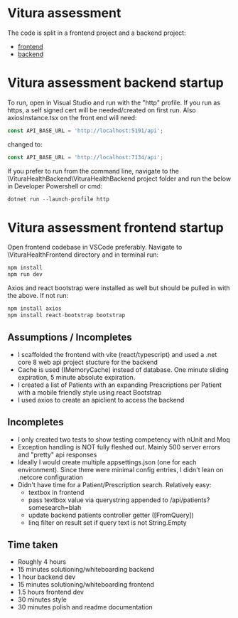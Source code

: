 # Vitura assessment 

The code is split in a frontend project and a backend project:

- [frontend](https://github.com/emewen/VituraHealthFrontend)
- [backend](https://github.com/emewen/VituraHealthBackend)

# Vitura assessment backend startup

To run, open in Visual Studio and run with the "http" profile.  If you run as https, a self signed cert will be needed/created
on first run.  Also axiosInstance.tsx on the front end will need:

```js
const API_BASE_URL = 'http://localhost:5191/api';
```
changed to:
```js
const API_BASE_URL = 'http://localhost:7134/api';
```

If you prefer to run from the command line, navigate to the \VituraHealthBackend\VituraHealthBackend project folder and run
the below in Developer Powershell or cmd:

```js
dotnet run --launch-profile http
```

# Vitura assessment frontend startup

Open frontend codebase in VSCode preferably.  Navigate to \VituraHealthFrontend directory and in terminal run:
```js
npm install
npm run dev
```

Axios and react bootstrap were installed as well but should be pulled in with the above.  If not run:
```js
npm install axios
npm install react-bootstrap bootstrap
```


## Assumptions / Incompletes

- I scaffolded the frontend with vite (react/typescript) and used a .net core 8 web api project stucture for the backend
- Cache is used (IMemoryCache) instead of database.  One minute sliding expiration, 5 minute absolute expiration.
- I created a list of Patients with an expanding Prescriptions per Patient with a mobile friendly style using react Bootstrap
- I used axios to create an apiclient to access the backend

## Incompletes

- I only created two tests to show testing competency with nUnit and Moq
- Exception handling is NOT fully fleshed out.  Mainly 500 server errors and "pretty" api responses
- Ideally I would create multiple appsettings.json (one for each environment).  Since there were minimal config entries, I didn't lean on .netcore configuration
- Didn't have time for a Patient/Prescription search.  Relatively easy:
	- textbox in frontend
	- pass textbox value via querystring appended to /api/patients?somesearch=blah
	- update backend patients controller getter ([FromQuery])
	- linq filter on result set if query text is not String.Empty

## Time taken

- Roughly 4 hours
- 15 minutes solutioning/whiteboarding backend
- 1 hour backend dev
- 15 minutes solutioning/whiteboarding frontend
- 1.5 hours frontend dev
- 30 minutes style
- 30 minutes polish and readme documentation
